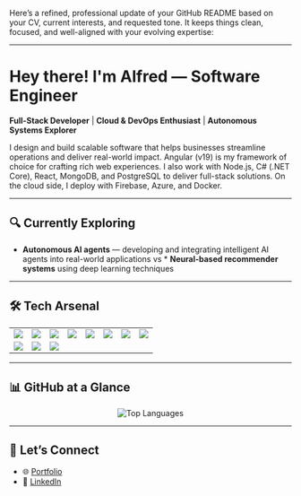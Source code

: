 Here’s a refined, professional update of your GitHub README based on your CV, current interests, and requested tone. It keeps things clean, focused, and well-aligned with your evolving expertise:

---

# Hey there! I'm Alfred — **Software Engineer**

**Full-Stack Developer** | **Cloud & DevOps Enthusiast** | **Autonomous Systems Explorer**

I design and build scalable software that helps businesses streamline operations and deliver real-world impact. Angular (v19) is my framework of choice for crafting rich web experiences. I also work with Node.js, C# (.NET Core), React, MongoDB, and PostgreSQL to deliver full-stack solutions. On the cloud side, I deploy with Firebase, Azure, and Docker.

---

## 🔍 Currently Exploring

* **Autonomous AI agents** — developing and integrating intelligent AI agents into real-world applications vs * **Neural-based recommender systems** using deep learning techniques


---

## 🛠 Tech Arsenal

<table>
  <tr>
    <td><img src="https://img.shields.io/badge/-Angular-DD0031?style=for-the-badge&logo=angular&logoColor=white" /></td>
    <td><img src="https://img.shields.io/badge/-Node.js-339933?style=for-the-badge&logo=node.js&logoColor=white" /></td>
    <td><img src="https://img.shields.io/badge/-MongoDB-47A248?style=for-the-badge&logo=mongodb&logoColor=white" /></td>
    <td><img src="https://img.shields.io/badge/-PostgreSQL-336791?style=for-the-badge&logo=postgresql&logoColor=white" /></td>
    <td><img src="https://img.shields.io/badge/-CSharp-239120?style=for-the-badge&logo=c-sharp&logoColor=white" /></td>
    <td><img src="https://img.shields.io/badge/-ASP.NET-512BD4?style=for-the-badge&logo=dotnet&logoColor=white" /></td>
    <td><img src="https://img.shields.io/badge/-Azure-0078D4?style=for-the-badge&logo=microsoft-azure&logoColor=white" /></td>
    <td><img src="https://img.shields.io/badge/-Firebase-FFCA28?style=for-the-badge&logo=firebase&logoColor=black" /></td>
  </tr>
  <tr>
    <td><img src="https://img.shields.io/badge/-Docker-2496ED?style=for-the-badge&logo=docker&logoColor=white" /></td>
    <td><img src="https://img.shields.io/badge/-Python-3776AB?style=for-the-badge&logo=python&logoColor=white" /></td>
    <td><img src="https://img.shields.io/badge/-Git-F05032?style=for-the-badge&logo=git&logoColor=white" /></td>
  </tr>
</table>

---

## 📊 GitHub at a Glance

<p align="center">
  <img src="https://github-readme-stats.vercel.app/api/top-langs/?username=alfred32-dev&layout=compact&langs_count=6&theme=default" alt="Top Languages" />
</p>

---

## 🤝 Let’s Connect

* 🌐 [Portfolio](https://alfred32-portfolio.netlify.app)
* 💼 [LinkedIn](https://www.linkedin.com/in/gaithoalfred)

